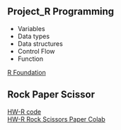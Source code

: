 ## Project_R Programming

- Variables
- Data types
- Data structures
- Control Flow
- Function

[R Foundation](https://github.com/sprasaming/Bootcamp_Projects/blob/main/Project_R%20Programming/Introduction_learning_R.R)

## Rock Paper Scissor

[HW-R code ](https://github.com/sprasaming/Bootcamp_Projects/blob/main/Project_R%20Programming/HW_Rock_Scissors_Paper.ipynb)<br>
[HW-R Rock Scissors Paper Colab ](https://colab.research.google.com/drive/1rpWWujKeDZre4qmJA9tOJu4Ws4LtOUq3)
